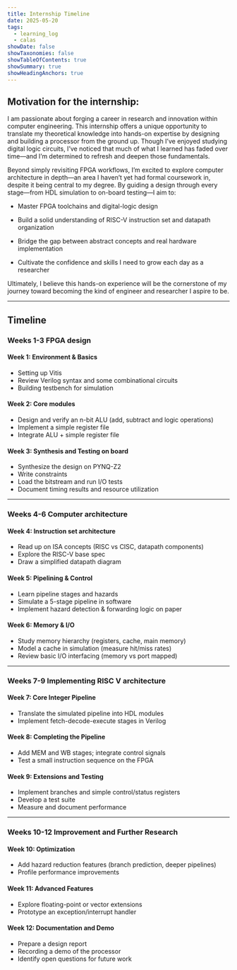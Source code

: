 ```yaml
---
title: Internship Timeline
date: 2025-05-20
tags:
  - learning_log
  - calas
showDate: false
showTaxonomies: false
showTableOfContents: true
showSummary: true
showHeadingAnchors: true
---
```

## Motivation for the internship:

I am passionate about forging a career in research and innovation within computer engineering. This internship offers a unique opportunity to translate my theoretical knowledge into hands-on expertise by designing and building a processor from the ground up. Though I’ve enjoyed studying digital logic circuits, I’ve noticed that much of what I learned has faded over time—and I’m determined to refresh and deepen those fundamentals.

Beyond simply revisiting FPGA workflows, I’m excited to explore computer architecture in depth—an area I haven’t yet had formal coursework in, despite it being central to my degree. By guiding a design through every stage—from HDL simulation to on-board testing—I aim to:

- Master FPGA toolchains and digital-logic design
    
- Build a solid understanding of RISC-V instruction set and datapath organization
    
- Bridge the gap between abstract concepts and real hardware implementation
    
- Cultivate the confidence and skills I need to grow each day as a researcher
    

Ultimately, I believe this hands-on experience will be the cornerstone of my journey toward becoming the kind of engineer and researcher I aspire to be.

---
## Timeline

### Weeks 1-3 FPGA design 

#### Week 1: Environment & Basics
- Setting up Vitis 
- Review Verilog syntax and some combinational circuits
- Building testbench for simulation

#### Week 2: Core modules
- Design and verify an n-bit ALU (add, subtract and logic operations)
- Implement a simple register file
- Integrate ALU + simple register file

#### Week 3: Synthesis and Testing on board
- Synthesize the design on PYNQ-Z2
- Write constraints
- Load the bitstream and run I/O tests
- Document timing results and resource utilization

---
### Weeks 4-6 Computer architecture

#### Week 4: Instruction set architecture
- Read up on ISA concepts (RISC vs CISC, datapath components)
- Explore the RISC-V base spec
- Draw a simplified datapath diagram

#### Week 5: Pipelining & Control
- Learn pipeline stages and hazards
- Simulate a 5-stage pipeline in software 
- Implement hazard detection & forwarding logic on paper

#### Week 6: Memory & I/O
- Study memory hierarchy (registers, cache, main memory)
- Model a cache in simulation (measure hit/miss rates)
- Review basic I/O interfacing (memory vs port mapped)

---
### Weeks 7-9 Implementing RISC V architecture
#### Week 7: Core Integer Pipeline
- Translate the simulated pipeline into HDL modules
- Implement fetch-decode-execute stages in Verilog

#### Week 8: Completing the Pipeline
- Add MEM and WB stages; integrate control signals
- Test a small instruction sequence on the FPGA

#### Week 9: Extensions and Testing
- Implement branches and simple control/status registers
- Develop a test suite
- Measure and document performance

___
### Weeks 10-12 Improvement and Further Research

#### Week 10: Optimization
- Add hazard reduction features (branch prediction, deeper pipelines)
- Profile performance improvements

#### Week 11: Advanced Features
- Explore floating-point or vector extensions
- Prototype an exception/interrupt handler

#### Week 12: Documentation and Demo
- Prepare a design report
- Recording a demo of the processor
- Identify open questions for future work

